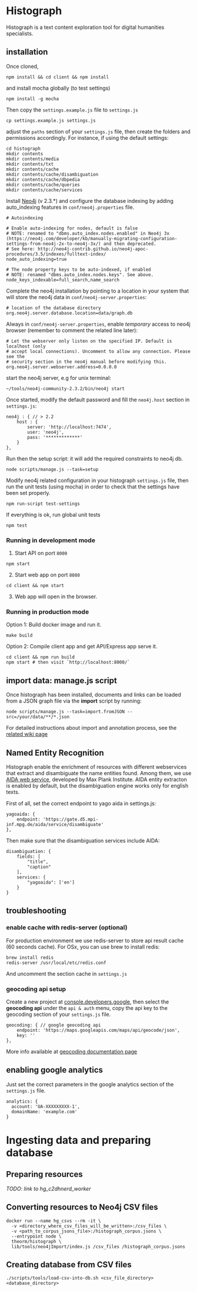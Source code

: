 # Histograph

Histograph is a text content exploration tool for digital humanities specialists.

## installation
Once cloned,
	
```shell
npm install && cd client && npm install
```

and install mocha globally (to test settings)

	npm install -g mocha

Then copy the `settings.example.js` file to `settings.js`
	
	cp settings.example.js settings.js

adjust the `paths` section of your `settings.js` file, then create the folders and permissions accordingly. For instance, if using the default settings:
	
	cd histograph
    mkdir contents
 	mkdir contents/media	
    mkdir contents/txt
    mkdir contents/cache
	mkdir contents/cache/disambiguation
    mkdir contents/cache/dbpedia
    mkdir contents/cache/queries
    mkdir contents/cache/services

Install [Neo4j](http://neo4j.com/) (v 2.3.*) and configure the database indexing by adding auto_indexing features in `conf/neo4j.properties` file.

	# Autoindexing

	# Enable auto-indexing for nodes, default is false
	# NOTE: renamed to "dbms.auto_index.nodes.enabled" in Neo4j 3x (https://neo4j.com/developer/kb/manually-migrating-configuration-settings-from-neo4j-2x-to-neo4j-3x/) and then deprecated. 
	# See here: http://neo4j-contrib.github.io/neo4j-apoc-procedures/3.5/indexes/fulltext-index/
	node_auto_indexing=true

	# The node property keys to be auto-indexed, if enabled
	# NOTE: renamed "dbms.auto_index.nodes.keys". See above.
	node_keys_indexable=full_search,name_search

Complete the neo4j installation by pointing to a location in your system that will store the neo4j data in `conf/neo4j-server.properties`:

	
	# location of the database directory
	org.neo4j.server.database.location=data/graph.db

Always in `conf/neo4j-server.properties`, enable *temporary* access to neo4j browser (remember to comment the related line later):
	
	# Let the webserver only listen on the specified IP. Default is localhost (only
	# accept local connections). Uncomment to allow any connection. Please see the
	# security section in the neo4j manual before modifying this.
	org.neo4j.server.webserver.address=0.0.0.0
	
start the neo4j server, e.g for unix terminal:
	
	~/tools/neo4j-community-2.3.2/bin/neo4j start

Once started, modify the default password and fill the `neo4j.host` section in `settings.js`:

  	neo4j : { // > 2.2
    	host : {
      		server: 'http://localhost:7474',
      		user: 'neo4j',
      		pass: '*************'
    	}
  	},

Run then the setup script: it will add the required constraints to neo4j db.

	node scripts/manage.js --task=setup

Modify neo4j related configuration in your histograph `settings.js` file, then run the unit tests (using mocha) in order to check that the settings have been set properly.

	npm run-script test-settings

If everything is ok, run global unit tests

	npm test
	

### Running in development mode

1. Start API on port `8000`

```
npm start
```

2. Start web app on port `8080`

```
cd client && npm start
```

3. Web app will open in the browser.

### Running in production mode

Option 1: Build docker image and run it.

```
make build
```

Option 2: Compile client app and get API/Express app serve it.

```
cd client && npm run build
npm start # then visit `http://localhost:8000/`
```

## import data: manage.js script
Once histograph has been installed, documents and links can be loaded from a JSON graph file via the **import** script by running:
	
	node scripts/manage.js --task=import.fromJSON --src=/your/data/**/*.json 

For detailed instructions about import and annotation process, see the [related wiki page](https://github.com/CVCEeu-dh/histograph/wiki/importing-text-documents-and-configure-the-annotation-script)
	
## Named Entity Recognition
Histograph enable the enrichment of resources with different webservices that extract and disambiguate the name entities found. Among them, we use  [AIDA web service](https://github.com/yago-naga/aida), developed by Max Plank Institute.
AIDA entity extracton is enabled by default, but the disambiguation engine works only for english texts.

First of all, set the correct endpoint to yago aida in settings.js:


  	yagoaida: {
    	endpoint: 'https://gate.d5.mpi-inf.mpg.de/aida/service/disambiguate' 
  	},

Then make sure that the disambiguation services include AIDA:

  	disambiguation: {
    	fields: [
      		"title",
      		"caption"
    	],
        services: {
            "yagoaida": ['en']
        }
	}
 

## troubleshooting

### enable cache with redis-server (optional)
For production environment we use redis-server to store api result cache (60 seconds cache).
For OSx, you can use brew to install redis:

	brew install redis
	redis-server /usr/local/etc/redis.conf

And uncomment the section cache in `settings.js`

### geocoding api setup
Create a new project at [console.developers.google](https://console.developers.google.com/project "https://console.developers.google.com/project"), then select the **geocoding api**
under the `api & auth` menu, copy the api key to the geocoding section of your `settings.js` file.
	
	geocoding: { // google geocoding api
    	endpoint: 'https://maps.googleapis.com/maps/api/geocode/json',
    	key: ''
  	},

 More info available at [geocoding documentation page](https://developers.google.com/maps/documentation/geocoding/)

## enabling google analytics
Just set the correct parameters in the google analytics section of the `settings.js` file.

	analytics: {
      account: 'UA-XXXXXXXXX-1',
      domainName: 'example.com'
  	}


# Ingesting data and preparing database

## Preparing resources
*TODO: link to hg_c2dhnerd_worker*

## Converting resources to Neo4j CSV files

```shell
docker run --name hg_csvs --rm -it \
  -v <directory_where_csv_files_will_be_written>:/csv_files \
  -v <path_to_corpus_jsons_file>:/histograph_corpus.jsons \
  --entrypoint node \
  theorm/histograph \
  lib/tools/neo4jImport/index.js /csv_files /histograph_corpus.jsons
```

## Creating database from CSV files

```shell
./scripts/tools/load-csv-into-db.sh <csv_file_directory> <database_directory>
```
